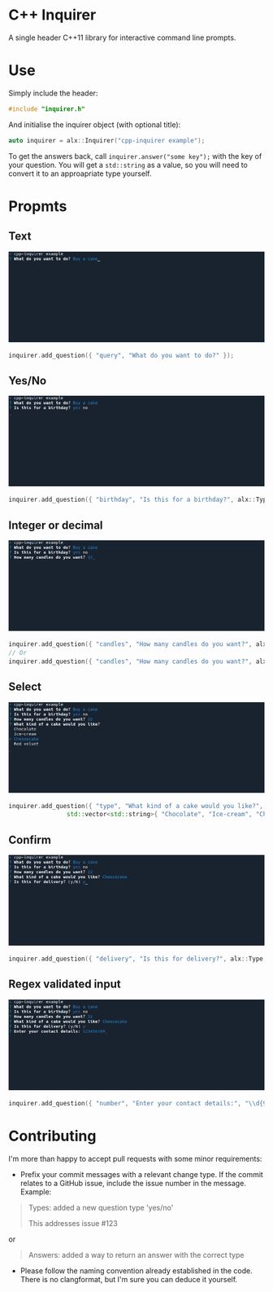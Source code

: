 # C++ Inquirer

A single header C++11 library for interactive command line prompts.

# Use

Simply include the header:
```cpp
#include "inquirer.h"
```
And initialise the inquirer object (with optional title):
```cpp
auto inquirer = alx::Inquirer("cpp-inquirer example");
```

To get the answers back, call `inquirer.answer("some key");` with the key of your question.
You will get a `std::string` as a value, so you will need to convert it to an approapriate type yourself.

# Propmts

## Text

![](assets/text-input.png)

```cpp
inquirer.add_question({ "query", "What do you want to do?" });
```

## Yes/No

![](assets/yesNo-input.png)

```cpp
inquirer.add_question({ "birthday", "Is this for a birthday?", alx::Type::yesNo });
```
## Integer or decimal

![](assets/int-input.png)

```cpp
inquirer.add_question({ "candles", "How many candles do you want?", alx::Type::integer });
// Or
inquirer.add_question({ "candles", "How many candles do you want?", alx::Type::decimal });
```

## Select

![](assets/options-input.png)

```cpp
inquirer.add_question({ "type", "What kind of a cake would you like?",
		        std::vector<std::string>{ "Chocolate", "Ice-cream", "Cheesecake", "Red velvet" }});
```

## Confirm

![](assets/confirm-input.png)

```cpp
inquirer.add_question({ "delivery", "Is this for delivery?", alx::Type::confirm });
```

## Regex validated input

![](assets/regex-input.png)

```cpp
inquirer.add_question({ "number", "Enter your contact details:", "\\d{9}" });
```

# Contributing

I'm more than happy to accept pull requests with some minor requirements:

- Prefix your commit messages with a relevant change type. If the commit relates to a GitHub issue, include the issue number in the message. Example:
> Types: added a new question type 'yes/no'
> 
> This addresses issue #123

or

> Answers: added a way to return an answer with the correct type

- Please follow the naming convention already established in the code. There is no clangformat, but I'm sure you can deduce it yourself.
